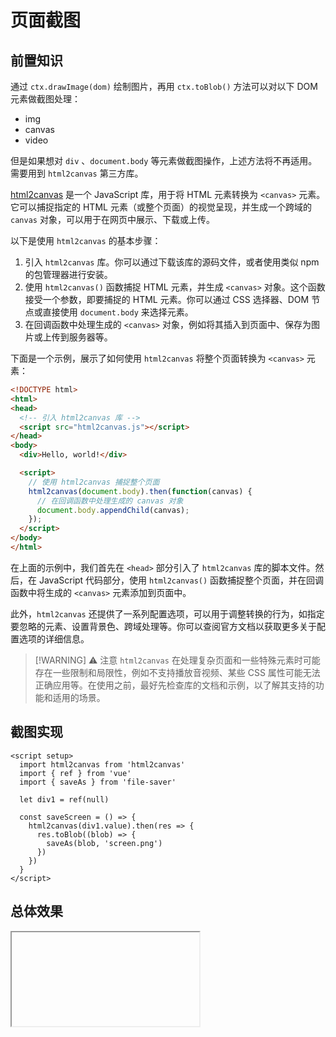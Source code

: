 # 页面截图

## 前置知识

通过 `ctx.drawImage(dom)` 绘制图片，再用 `ctx.toBlob()` 方法可以对以下 DOM 元素做截图处理：

- img
- canvas
- video

但是如果想对 `div` 、`document.body` 等元素做截图操作，上述方法将不再适用。需要用到 `html2canvas` 第三方库。

[html2canvas](https://www.npmjs.com/package/html2canvas) 是一个 JavaScript 库，用于将 HTML 元素转换为 `<canvas>` 元素。它可以捕捉指定的 HTML 元素（或整个页面）的视觉呈现，并生成一个跨域的 `canvas` 对象，可以用于在网页中展示、下载或上传。

以下是使用 `html2canvas` 的基本步骤：

1. 引入 `html2canvas` 库。你可以通过下载该库的源码文件，或者使用类似 npm 的包管理器进行安装。
2. 使用 `html2canvas()` 函数捕捉 HTML 元素，并生成 `<canvas>` 对象。这个函数接受一个参数，即要捕捉的 HTML 元素。你可以通过 CSS 选择器、DOM 节点或直接使用 `document.body` 来选择元素。
3. 在回调函数中处理生成的 `<canvas>` 对象，例如将其插入到页面中、保存为图片或上传到服务器等。

下面是一个示例，展示了如何使用 `html2canvas` 将整个页面转换为 `<canvas>` 元素：

```html
<!DOCTYPE html>
<html>
<head>
  <!-- 引入 html2canvas 库 -->
  <script src="html2canvas.js"></script>
</head>
<body>
  <div>Hello, world!</div>

  <script>
    // 使用 html2canvas 捕捉整个页面
    html2canvas(document.body).then(function(canvas) {
      // 在回调函数中处理生成的 canvas 对象
      document.body.appendChild(canvas);
    });
  </script>
</body>
</html>
```

在上面的示例中，我们首先在 `<head>` 部分引入了 `html2canvas` 库的脚本文件。然后，在 JavaScript 代码部分，使用 `html2canvas()` 函数捕捉整个页面，并在回调函数中将生成的 `<canvas>` 元素添加到页面中。

此外，`html2canvas` 还提供了一系列配置选项，可以用于调整转换的行为，如指定要忽略的元素、设置背景色、跨域处理等。你可以查阅官方文档以获取更多关于配置选项的详细信息。

> [!WARNING] ⚠ 注意
> `html2canvas` 在处理复杂页面和一些特殊元素时可能存在一些限制和局限性，例如不支持播放音视频、某些 CSS 属性可能无法正确应用等。在使用之前，最好先检查库的文档和示例，以了解其支持的功能和适用的场景。

## 截图实现

```vue
<script setup>
  import html2canvas from 'html2canvas'
  import { ref } from 'vue'
  import { saveAs } from 'file-saver'
  
  let div1 = ref(null)
  
  const saveScreen = () => {
    html2canvas(div1.value).then(res => {
      res.toBlob((blob) => {
        saveAs(blob, 'screen.png')
      })
    })
  }
</script>
```

## 总体效果
<Iframe url="https://duyidao.github.io/blogweb/#/info/canvas/screenshot" />